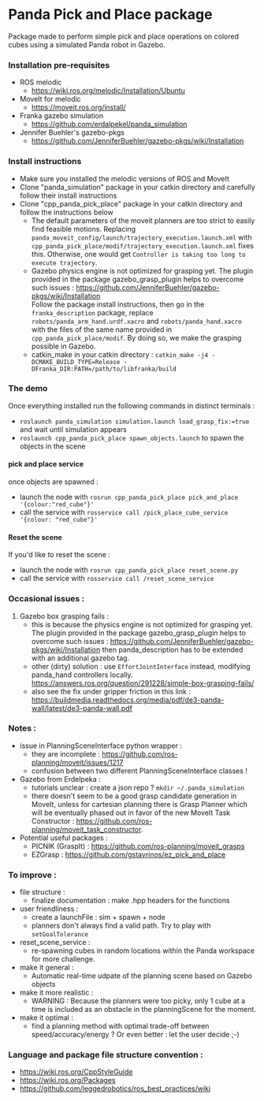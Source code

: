 # Panda Pick and Place package

Package made to perform simple pick and place operations on colored cubes using a simulated Panda robot in Gazebo.


### Installation pre-requisites
* ROS melodic 
	* https://wiki.ros.org/melodic/Installation/Ubuntu
* MoveIt for melodic
	* https://moveit.ros.org/install/
* Franka gazebo simulation
	* https://github.com/erdalpekel/panda_simulation
* Jennifer Buehler's gazebo-pkgs
	* https://github.com/JenniferBuehler/gazebo-pkgs/wiki/Installation

### Install instructions
* Make sure you installed the melodic versions of ROS and MoveIt
* Clone "panda_simulation" package in your catkin directory and carefully follow their install instructions
* Clone "cpp_panda_pick_place" package in your catkin directory and follow the instructions below
    * The default parameters of the moveit planners are too strict to easily find feasible motions. Replacing `panda_moveit_config/launch/trajectory_execution.launch.xml` with `cpp_panda_pick_place/modif/trajectory_execution.launch.xml` fixes this. Otherwise, one would get `Controller is taking too long to execute trajectory`. 
    * Gazebo physics engine is not optimized for grasping yet. The plugin provided in the package gazebo_grasp_plugin helps to overcome such issues : https://github.com/JenniferBuehler/gazebo-pkgs/wiki/Installation <br> Follow the package install instructions, then go in the `franka_description` package, replace `robots/panda_arm_hand.urdf.xacro` and `robots/panda_hand.xacro` with the files of the same name provided in `cpp_panda_pick_place/modif`. By doing so, we make the grasping possible in Gazebo.
    * catkin_make in your catkin directory :
	`catkin_make -j4 -DCMAKE_BUILD_TYPE=Release -DFranka_DIR:PATH=/path/to/libfranka/build`

### The demo
Once everything installed run the following commands in distinct terminals :
* `roslaunch panda_simulation simulation.launch load_grasp_fix:=true` and wait until simulation appears
* `roslaunch cpp_panda_pick_place spawn_objects.launch`  to spawn the objects in the scene

#### pick and place service
once objects are spawned :
* launch the node with `rosrun cpp_panda_pick_place pick_and_place '{colour:"red_cube"}'`
* call the service with `rosservice call /pick_place_cube_service '{colour: "red_cube"}'`

#### Reset the scene
If you'd like to reset the scene : 
* launch the node with `rosrun cpp_panda_pick_place reset_scene.py`
* call the service with `rosservice call /reset_scene_service`

### Occasional issues :
1. Gazebo box grasping fails : 
	* this is because the physics engine is not optimized for grasping yet. The plugin provided in the package gazebo_grasp_plugin helps to overcome such issues : https://github.com/JenniferBuehler/gazebo-pkgs/wiki/Installation
then panda_description has to be extended with an additional gazebo tag.
	* other (dirty) solution : use `EffortJointInterface` instead, modifying panda_hand controllers locally. https://answers.ros.org/question/291228/simple-box-grasping-fails/
	* also see the fix under gripper friction in this link : https://buildmedia.readthedocs.org/media/pdf/de3-panda-wall/latest/de3-panda-wall.pdf

### Notes : 
* issue in PlanningSceneInterface python wrapper : 
	* they are incomplete : https://github.com/ros-planning/moveit/issues/1217
	* confusion between two different PlanningSceneInterface classes !	
* Gazebo from Erdelpeka : 
	* tutorials unclear : create a json repo ? `mkdir ~/.panda_simulation`
	* there doesn't seem to be a good grasp candidate generation in MoveIt, unless for cartesian planning there is Grasp Planner which will be eventually phased out in favor of the new MoveIt Task Constructor : https://github.com/ros-planning/moveit_task_constructor.
* Potential useful packages :
	* PICNIK (GraspIt) : https://github.com/ros-planning/moveit_grasps
	* EZGrasp : https://github.com/gstavrinos/ez_pick_and_place

### To improve :
* file structure :
	* finalize documentation : make .hpp headers for the functions
* user friendliness :
	* create a launchFile : sim + spawn + node 
	* planners don't always find a valid path. Try to play with `setGoalTolerance`
* reset_scene_service : 
	* re-spawning cubes in random locations within the Panda workspace for more challenge.
* make it general :
	* Automatic real-time udpate of the planning scene based on Gazebo objects
* make it more realistic :
	* WARNING : Because the planners were too picky, only 1 cube at a time is included as an obstacle in the planningScene for the moment.
* make it optimal :
	* find a planning method with optimal trade-off between speed/accuracy/energy ? Or even better : let the user decide ;-)

### Language and package file structure convention : 
* https://wiki.ros.org/CppStyleGuide
* https://wiki.ros.org/Packages
* https://github.com/leggedrobotics/ros_best_practices/wiki